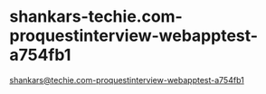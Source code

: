 shankars-techie.com-proquestinterview-webapptest-a754fb1
========================================================

shankars@techie.com-proquestinterview-webapptest-a754fb1